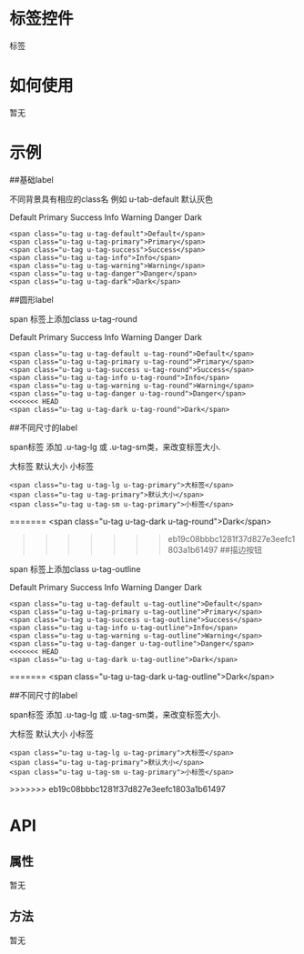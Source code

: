 # 标签控件

标签

# 如何使用

暂无

# 示例


##基础label

不同背景具有相应的class名
例如 u-tab-default 默认灰色
<div class="example-content"><span class="u-tag u-tag-default">Default</span>
<span class="u-tag u-tag-primary">Primary</span>
<span class="u-tag u-tag-success">Success</span>
<span class="u-tag u-tag-info">Info</span>
<span class="u-tag u-tag-warning">Warning</span>
<span class="u-tag u-tag-danger">Danger</span>
<span class="u-tag u-tag-dark">Dark</span>
</div>
<div class="examples-code"><pre><code>&lt;span class="u-tag u-tag-default">Default&lt;/span>
&lt;span class="u-tag u-tag-primary">Primary&lt;/span>
&lt;span class="u-tag u-tag-success">Success&lt;/span>
&lt;span class="u-tag u-tag-info">Info&lt;/span>
&lt;span class="u-tag u-tag-warning">Warning&lt;/span>
&lt;span class="u-tag u-tag-danger">Danger&lt;/span>
&lt;span class="u-tag u-tag-dark">Dark&lt;/span></code></pre>
</div>

##圆形label


span 标签上添加class u-tag-round
<div class="example-content"><span class="u-tag u-tag-default u-tag-round">Default</span>
<span class="u-tag u-tag-primary u-tag-round">Primary</span>
<span class="u-tag u-tag-success u-tag-round">Success</span>
<span class="u-tag u-tag-info u-tag-round">Info</span>
<span class="u-tag u-tag-warning u-tag-round">Warning</span>
<span class="u-tag u-tag-danger u-tag-round">Danger</span>
<span class="u-tag u-tag-dark u-tag-round">Dark</span>
</div>
<div class="examples-code"><pre><code>&lt;span class="u-tag u-tag-default u-tag-round">Default&lt;/span>
&lt;span class="u-tag u-tag-primary u-tag-round">Primary&lt;/span>
&lt;span class="u-tag u-tag-success u-tag-round">Success&lt;/span>
&lt;span class="u-tag u-tag-info u-tag-round">Info&lt;/span>
&lt;span class="u-tag u-tag-warning u-tag-round">Warning&lt;/span>
&lt;span class="u-tag u-tag-danger u-tag-round">Danger&lt;/span>
<<<<<<< HEAD
&lt;span class="u-tag u-tag-dark u-tag-round">Dark&lt;/span></code></pre>
</div>

##不同尺寸的label

span标签 添加 .u-tag-lg 或 .u-tag-sm类，来改变标签大小.
<div class="example-content"><span class="u-tag u-tag-lg u-tag-primary">大标签</span>
<span class="u-tag u-tag-primary">默认大小</span>
<span class="u-tag u-tag-sm u-tag-primary">小标签</span>
</div>
<div class="examples-code"><pre><code>&lt;span class="u-tag u-tag-lg u-tag-primary">大标签&lt;/span>
&lt;span class="u-tag u-tag-primary">默认大小&lt;/span>
&lt;span class="u-tag u-tag-sm u-tag-primary">小标签&lt;/span></code></pre>
</div>

=======
&lt;span class="u-tag u-tag-dark u-tag-round">Dark&lt;/span></code></pre>
</div>

>>>>>>> eb19c08bbbc1281f37d827e3eefc1803a1b61497
##描边按钮

span 标签上添加class u-tag-outline
<div class="example-content"><span class="u-tag u-tag-default u-tag-outline">Default</span>
<span class="u-tag u-tag-primary u-tag-outline">Primary</span>
<span class="u-tag u-tag-success u-tag-outline">Success</span>
<span class="u-tag u-tag-info u-tag-outline">Info</span>
<span class="u-tag u-tag-warning u-tag-outline">Warning</span>
<span class="u-tag u-tag-danger u-tag-outline">Danger</span>
<span class="u-tag u-tag-dark u-tag-outline">Dark</span>
</div>
<div class="examples-code"><pre><code>&lt;span class="u-tag u-tag-default u-tag-outline">Default&lt;/span>
&lt;span class="u-tag u-tag-primary u-tag-outline">Primary&lt;/span>
&lt;span class="u-tag u-tag-success u-tag-outline">Success&lt;/span>
&lt;span class="u-tag u-tag-info u-tag-outline">Info&lt;/span>
&lt;span class="u-tag u-tag-warning u-tag-outline">Warning&lt;/span>
&lt;span class="u-tag u-tag-danger u-tag-outline">Danger&lt;/span>
<<<<<<< HEAD
&lt;span class="u-tag u-tag-dark u-tag-outline">Dark&lt;/span></code></pre>
</div>
=======
&lt;span class="u-tag u-tag-dark u-tag-outline">Dark&lt;/span></code></pre>
</div>

##不同尺寸的label

span标签 添加 .u-tag-lg 或 .u-tag-sm类，来改变标签大小.
<div class="example-content"><span class="u-tag u-tag-lg u-tag-primary">大标签</span>
<span class="u-tag u-tag-primary">默认大小</span>
<span class="u-tag u-tag-sm u-tag-primary">小标签</span>
</div>
<div class="examples-code"><pre><code>&lt;span class="u-tag u-tag-lg u-tag-primary">大标签&lt;/span>
&lt;span class="u-tag u-tag-primary">默认大小&lt;/span>
&lt;span class="u-tag u-tag-sm u-tag-primary">小标签&lt;/span></code></pre>
</div>
>>>>>>> eb19c08bbbc1281f37d827e3eefc1803a1b61497


<!--### 示例1

示例1说明

### 示例2

示例2说-->

# API

## 属性

暂无
<!--### 属性1

属性1说明

### 属性2

属性2说明-->

## 方法

暂无
<!--### 方法1

方法1说明

### 方法2

方法2说明-->
